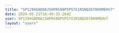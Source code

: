 ```yaml
---
title: "SP129XG8D0AJ5HPRS98P5PS7X1RSNQ26T0H9MEHV7"
date: 2024-05-21T16:49:33.264Z
user: SP129XG8D0AJ5HPRS98P5PS7X1RSNQ26T0H9MEHV7
layout: "users"
---
```

    